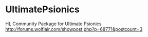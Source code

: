 UltimatePsionics
================

HL Community Package for Ultimate Psionics
http://forums.wolflair.com/showpost.php?p=68771&postcount=3

